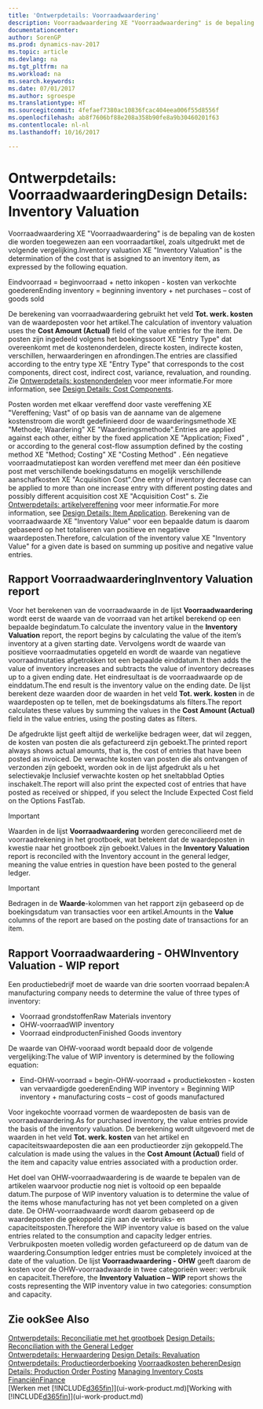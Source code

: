```yaml
---
title: 'Ontwerpdetails: Voorraadwaardering'
description: Voorraadwaardering XE "Voorraadwaardering" is de bepaling van de kosten die worden toegewezen aan een voorraadartikel, zoals uitgedrukt met de volgende vergelijking.
documentationcenter: 
author: SorenGP
ms.prod: dynamics-nav-2017
ms.topic: article
ms.devlang: na
ms.tgt_pltfrm: na
ms.workload: na
ms.search.keywords: 
ms.date: 07/01/2017
ms.author: sgroespe
ms.translationtype: HT
ms.sourcegitcommit: 4fefaef7380ac10836fcac404eea006f55d8556f
ms.openlocfilehash: ab8f7606bf88e208a358b90fe8a9b30460201f63
ms.contentlocale: nl-nl
ms.lasthandoff: 10/16/2017

---
```

# <a name="design-details-inventory-valuation"></a><span data-ttu-id="0e627-103">Ontwerpdetails: Voorraadwaardering</span><span class="sxs-lookup"><span data-stu-id="0e627-103">Design Details: Inventory Valuation</span></span>
<span data-ttu-id="0e627-104">Voorraadwaardering XE "Voorraadwaardering" is de bepaling van de kosten die worden toegewezen aan een voorraadartikel, zoals uitgedrukt met de volgende vergelijking.</span><span class="sxs-lookup"><span data-stu-id="0e627-104">Inventory valuation XE "Inventory Valuation"  is the determination of the cost that is assigned to an inventory item, as expressed by the following equation.</span></span>  

<span data-ttu-id="0e627-105">Eindvoorraad = beginvoorraad + netto inkopen - kosten van verkochte goederen</span><span class="sxs-lookup"><span data-stu-id="0e627-105">Ending inventory = beginning inventory + net purchases – cost of goods sold</span></span>  

<span data-ttu-id="0e627-106">De berekening van voorraadwaardering gebruikt het veld **Tot. werk. kosten** van de waardeposten voor het artikel.</span><span class="sxs-lookup"><span data-stu-id="0e627-106">The calculation of inventory valuation uses the **Cost Amount (Actual)** field of the value entries for the item.</span></span> <span data-ttu-id="0e627-107">De posten zijn ingedeeld volgens het boekingssoort XE "Entry Type" dat overeenkomt met de kostenonderdelen, directe kosten, indirecte kosten, verschillen, herwaarderingen en afrondingen.</span><span class="sxs-lookup"><span data-stu-id="0e627-107">The entries are classified according to the entry type XE "Entry Type"  that corresponds to the cost components, direct cost, indirect cost, variance, revaluation, and rounding.</span></span> <span data-ttu-id="0e627-108">Zie [Ontwerpdetails: kostenonderdelen](design-details-cost-components.md) voor meer informatie.</span><span class="sxs-lookup"><span data-stu-id="0e627-108">For more information, see [Design Details: Cost Components](design-details-cost-components.md).</span></span>  

<span data-ttu-id="0e627-109">Posten worden met elkaar vereffend door vaste vereffening XE "Vereffening; Vast" of op basis van de aanname van de algemene kostenstroom die wordt gedefinieerd door de waarderingsmethode XE "Methode; Waardering" XE "Waarderingsmethode".</span><span class="sxs-lookup"><span data-stu-id="0e627-109">Entries are applied against each other, either by the fixed application XE "Application; Fixed" , or according to the general cost-flow assumption defined by the costing method XE "Method; Costing"  XE "Costing Method" .</span></span> <span data-ttu-id="0e627-110">Eén negatieve voorraadmutatiepost kan worden vereffend met meer dan één positieve post met verschillende boekingsdatums en mogelijk verschillende aanschafkosten XE "Acquisition Cost".</span><span class="sxs-lookup"><span data-stu-id="0e627-110">One entry of inventory decrease can be applied to more than one increase entry with different posting dates and possibly different acquisition cost XE "Acquisition Cost" s.</span></span> <span data-ttu-id="0e627-111">Zie [Ontwerpdetails: artikelvereffening](design-details-item-application.md) voor meer informatie.</span><span class="sxs-lookup"><span data-stu-id="0e627-111">For more information, see [Design Details: Item Application](design-details-item-application.md).</span></span> <span data-ttu-id="0e627-112">Berekening van de voorraadwaarde XE "Inventory Value" voor een bepaalde datum is daarom gebaseerd op het totaliseren van positieve en negatieve waardeposten.</span><span class="sxs-lookup"><span data-stu-id="0e627-112">Therefore, calculation of the inventory value XE "Inventory Value"  for a given date is based on summing up positive and negative value entries.</span></span>  

## <a name="inventory-valuation-report"></a><span data-ttu-id="0e627-113">Rapport Voorraadwaardering</span><span class="sxs-lookup"><span data-stu-id="0e627-113">Inventory Valuation report</span></span>  
<span data-ttu-id="0e627-114">Voor het berekenen van de voorraadwaarde in de lijst **Voorraadwaardering** wordt eerst de waarde van de voorraad van het artikel berekend op een bepaalde begindatum.</span><span class="sxs-lookup"><span data-stu-id="0e627-114">To calculate the inventory value in the **Inventory Valuation** report, the report begins by calculating the value of the item’s inventory at a given starting date.</span></span> <span data-ttu-id="0e627-115">Vervolgens wordt de waarde van positieve voorraadmutaties opgeteld en wordt de waarde van negatieve voorraadmutaties afgetrokken tot een bepaalde einddatum.</span><span class="sxs-lookup"><span data-stu-id="0e627-115">It then adds the value of inventory increases and subtracts the value of inventory decreases up to a given ending date.</span></span> <span data-ttu-id="0e627-116">Het eindresultaat is de voorraadwaarde op de einddatum.</span><span class="sxs-lookup"><span data-stu-id="0e627-116">The end result is the inventory value on the ending date.</span></span> <span data-ttu-id="0e627-117">De lijst berekent deze waarden door de waarden in het veld **Tot. werk. kosten** in de waardeposten op te tellen, met de boekingsdatums als filters.</span><span class="sxs-lookup"><span data-stu-id="0e627-117">The report calculates these values by summing the values in the **Cost Amount (Actual)** field in the value entries, using the posting dates as filters.</span></span>  

<span data-ttu-id="0e627-118">De afgedrukte lijst geeft altijd de werkelijke bedragen weer, dat wil zeggen, de kosten van posten die als gefactureerd zijn geboekt.</span><span class="sxs-lookup"><span data-stu-id="0e627-118">The printed report always shows actual amounts, that is, the cost of entries that have been posted as invoiced.</span></span> <span data-ttu-id="0e627-119">De verwachte kosten van posten die als ontvangen of verzonden zijn geboekt, worden ook in de lijst afgedrukt als u het selectievakje Inclusief verwachte kosten op het sneltabblad Opties inschakelt.</span><span class="sxs-lookup"><span data-stu-id="0e627-119">The report will also print the expected cost of entries that have posted as received or shipped, if you select the Include Expected Cost field on the Options FastTab.</span></span>  

> [!IMPORTANT]  
>  <span data-ttu-id="0e627-120">Waarden in de lijst **Voorraadwaardering** worden gereconcilieerd met de voorraadrekening in het grootboek, wat betekent dat de waardeposten in kwestie naar het grootboek zijn geboekt.</span><span class="sxs-lookup"><span data-stu-id="0e627-120">Values in the **Inventory Valuation** report is reconciled with the Inventory account in the general ledger, meaning the value entries in question have been posted to the general ledger.</span></span>  

> [!IMPORTANT]  
>  <span data-ttu-id="0e627-121">Bedragen in de **Waarde**-kolommen van het rapport zijn gebaseerd op de boekingsdatum van transacties voor een artikel.</span><span class="sxs-lookup"><span data-stu-id="0e627-121">Amounts in the **Value** columns of the report are based on the posting date of transactions for an item.</span></span>  

## <a name="inventory-valuation---wip-report"></a><span data-ttu-id="0e627-122">Rapport Voorraadwaardering - OHW</span><span class="sxs-lookup"><span data-stu-id="0e627-122">Inventory Valuation - WIP report</span></span>  
<span data-ttu-id="0e627-123">Een productiebedrijf moet de waarde van drie soorten voorraad bepalen:</span><span class="sxs-lookup"><span data-stu-id="0e627-123">A manufacturing company needs to determine the value of three types of inventory:</span></span>  

* <span data-ttu-id="0e627-124">Voorraad grondstoffen</span><span class="sxs-lookup"><span data-stu-id="0e627-124">Raw Materials inventory</span></span>  
* <span data-ttu-id="0e627-125">OHW-voorraad</span><span class="sxs-lookup"><span data-stu-id="0e627-125">WIP inventory</span></span>  
* <span data-ttu-id="0e627-126">Voorraad eindproducten</span><span class="sxs-lookup"><span data-stu-id="0e627-126">Finished Goods inventory</span></span>  

<span data-ttu-id="0e627-127">De waarde van OHW-vooraad wordt bepaald door de volgende vergelijking:</span><span class="sxs-lookup"><span data-stu-id="0e627-127">The value of WIP inventory is determined by the following equation:</span></span>  

* <span data-ttu-id="0e627-128">Eind-OHW-voorraad = begin-OHW-voorraad + productiekosten - kosten van vervaardigde goederen</span><span class="sxs-lookup"><span data-stu-id="0e627-128">Ending WIP inventory = Beginning WIP inventory + manufacturing costs – cost of goods manufactured</span></span>  

<span data-ttu-id="0e627-129">Voor ingekochte voorraad vormen de waardeposten de basis van de voorraadwaardering.</span><span class="sxs-lookup"><span data-stu-id="0e627-129">As for purchased inventory, the value entries provide the basis of the inventory valuation.</span></span> <span data-ttu-id="0e627-130">De berekening wordt uitgevoerd met de waarden in het veld **Tot. werk. kosten** van het artikel en capaciteitswaardeposten die aan een productieorder zijn gekoppeld.</span><span class="sxs-lookup"><span data-stu-id="0e627-130">The calculation is made using the values in the **Cost Amount (Actual)** field of the item and capacity value entries associated with a production order.</span></span>  

<span data-ttu-id="0e627-131">Het doel van OHW-voorraadwaardering is de waarde te bepalen van de artikelen waarvoor productie nog niet is voltooid op een bepaalde datum.</span><span class="sxs-lookup"><span data-stu-id="0e627-131">The purpose of WIP inventory valuation is to determine the value of the items whose manufacturing has not yet been completed on a given date.</span></span> <span data-ttu-id="0e627-132">De OHW-voorraadwaarde wordt daarom gebaseerd op de waardeposten die gekoppeld zijn aan de verbruiks- en capaciteitsposten.</span><span class="sxs-lookup"><span data-stu-id="0e627-132">Therefore the WIP inventory value is based on the value entries related to the consumption and capacity ledger entries.</span></span> <span data-ttu-id="0e627-133">Verbruikposten moeten volledig worden gefactureerd op de datum van de waardering.</span><span class="sxs-lookup"><span data-stu-id="0e627-133">Consumption ledger entries must be completely invoiced at the date of the valuation.</span></span> <span data-ttu-id="0e627-134">De lijst **Voorraadwaardering - OHW** geeft daarom de kosten voor de OHW-voorraadwaarde in twee categorieën weer: verbruik en capaciteit.</span><span class="sxs-lookup"><span data-stu-id="0e627-134">Therefore, the **Inventory Valuation – WIP** report shows the costs representing the WIP inventory value in two categories: consumption and capacity.</span></span>  

## <a name="see-also"></a><span data-ttu-id="0e627-135">Zie ook</span><span class="sxs-lookup"><span data-stu-id="0e627-135">See Also</span></span>  
<span data-ttu-id="0e627-136">[Ontwerpdetails: Reconciliatie met het grootboek](design-details-reconciliation-with-the-general-ledger.md) </span><span class="sxs-lookup"><span data-stu-id="0e627-136">[Design Details: Reconciliation with the General Ledger](design-details-reconciliation-with-the-general-ledger.md) </span></span>  
<span data-ttu-id="0e627-137">[Ontwerpdetails: Herwaardering](design-details-revaluation.md) </span><span class="sxs-lookup"><span data-stu-id="0e627-137">[Design Details: Revaluation](design-details-revaluation.md) </span></span>  
<span data-ttu-id="0e627-138">[Ontwerpdetails: Productieorderboeking](design-details-production-order-posting.md)
[Voorraadkosten beheren](finance-manage-inventory-costs.md)</span><span class="sxs-lookup"><span data-stu-id="0e627-138">[Design Details: Production Order Posting](design-details-production-order-posting.md)
[Managing Inventory Costs](finance-manage-inventory-costs.md)</span></span>  
[<span data-ttu-id="0e627-139">Financiën</span><span class="sxs-lookup"><span data-stu-id="0e627-139">Finance</span></span>](finance.md)  
<span data-ttu-id="0e627-140">[Werken met [!INCLUDE[d365fin](includes/d365fin_md.md)]](ui-work-product.md)</span><span class="sxs-lookup"><span data-stu-id="0e627-140">[Working with [!INCLUDE[d365fin](includes/d365fin_md.md)]](ui-work-product.md)</span></span>

